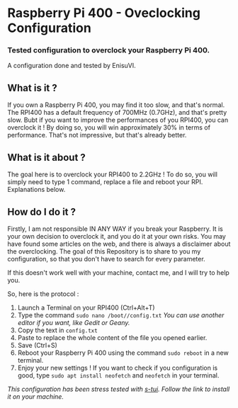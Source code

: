 # Raspberry Pi 400 - Oveclocking Configuration
### Tested configuration to overclock your Raspberry Pi 400.

A configuration done and tested by EnisuVI. 

## What is it ?

If you own a Raspberry Pi 400, you may find it too slow, and that's normal. The RPI400 has a default frequency of 700MHz (0.7GHz), and that's pretty slow. Bubt if you want to improve the performances of you RPI400, you can overclock it !
By doing so, you will win approximately 30% in terms of performance. That's not impressive, but that's already better.

## What is it about ?

The goal here is to overclock your RPI400 to 2.2GHz ! To do so, you will simply need to type 1 command, replace a file and reboot your RPI. Explanations below.

## How do I do it ?

Firstly, I am not responsible IN ANY WAY if you break your Raspberry. It is your own decision to overclock it, and you do it at your own risks. You may have found some articles on the web, and there is always a disclaimer about the overclocking.
The goal of this Repository is to share to you my configuration, so that you don't have to search for every parameter.

If this doesn't work well with your machine, contact me, and I will try to help you.

So, here is the protocol :

1. Launch a Terminal on your RPI400 (Ctrl+Alt+T)
2. Type the command `sudo nano /boot//config.txt` *You can use another editor if you want, like Gedit or Geany.*
3. Copy the text in `config.txt`
4. Paste to replace the whole content of the file you opened earlier.
5. Save (Ctrl+S)
6. Reboot your Raspberry Pi 400 using the command `sudo reboot` in a new terminal.
7. Enjoy your new settings ! If you want to check if you configuration is good, type `sudo apt install neofetch` and `neofetch` in your terminal.

*This configuration has been stress tested with [s-tui](https://github.com/amanusk/s-tui). Follow the link to install it on your machine.* 
